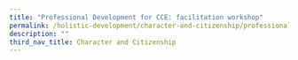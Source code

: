 ```yaml
---
title: "Professional Development for CCE: facilitation workshop"
permalink: /holistic-development/character-and-citizenship/professional-development-cce/
description: ""
third_nav_title: Character and Citizenship
---
```

